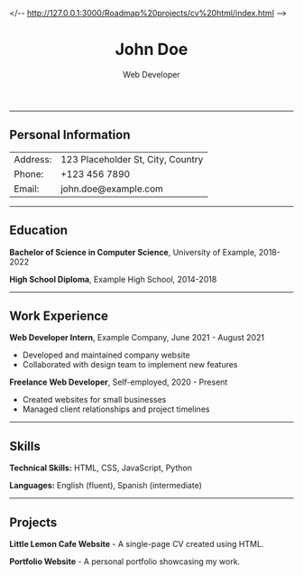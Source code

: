 </-- http://127.0.0.1:3000/Roadmap%20projects/cv%20html/index.html -->



<!DOCTYPE html>
<html lang="en">
<head>
    <meta charset="UTF-8">
    <title>My CV</title>
</head>
<body>
    <header>
        <h1>John Doe</h1>
        <p>Web Developer</p>
    </header>
    <hr>
    <section>
        <h2>Personal Information</h2>
        <table>
            <tr>
                <td>Address:</td>
                <td>123 Placeholder St, City, Country</td>
            </tr>
            <tr>
                <td>Phone:</td>
                <td>+123 456 7890</td>
            </tr>
            <tr>
                <td>Email:</td>
                <td>john.doe@example.com</td>
            </tr>
        </table>
    </section>
    <hr>
    <section>
        <h2>Education</h2>
        <p><strong>Bachelor of Science in Computer Science</strong>, University of Example, 2018-2022</p>
        <p><strong>High School Diploma</strong>, Example High School, 2014-2018</p>
    </section>
    <hr>
    <section>
        <h2>Work Experience</h2>
        <p><strong>Web Developer Intern</strong>, Example Company, June 2021 - August 2021</p>
        <ul>
            <li>Developed and maintained company website</li>
            <li>Collaborated with design team to implement new features</li>
        </ul>
        <p><strong>Freelance Web Developer</strong>, Self-employed, 2020 - Present</p>
        <ul>
            <li>Created websites for small businesses</li>
            <li>Managed client relationships and project timelines</li>
        </ul>
    </section>
    <hr>
    <section>
        <h2>Skills</h2>
        <p><strong>Technical Skills:</strong> HTML, CSS, JavaScript, Python</p>
        <p><strong>Languages:</strong> English (fluent), Spanish (intermediate)</p>
    </section>
    <hr>
    <section>
        <h2>Projects</h2>
        <p><strong>Little Lemon Cafe Website</strong> - A single-page CV created using HTML.</p>
        <p><strong>Portfolio Website</strong> - A personal portfolio showcasing my work.</p>
    </section>
</body>
</html>
